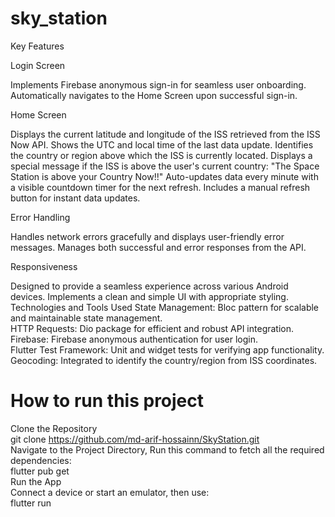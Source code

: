 # sky_station
Key Features</br>

Login Screen</br>

Implements Firebase anonymous sign-in for seamless user onboarding.
Automatically navigates to the Home Screen upon successful sign-in.</br>

Home Screen </br>

Displays the current latitude and longitude of the ISS retrieved from the ISS Now API.
Shows the UTC and local time of the last data update.
Identifies the country or region above which the ISS is currently located.
Displays a special message if the ISS is above the user's current country:
"The Space Station is above your Country Now!!"
Auto-updates data every minute with a visible countdown timer for the next refresh.
Includes a manual refresh button for instant data updates.</br>

Error Handling</br>

Handles network errors gracefully and displays user-friendly error messages.
Manages both successful and error responses from the API.</br>

Responsiveness </br>

Designed to provide a seamless experience across various Android devices.
Implements a clean and simple UI with appropriate styling.
Technologies and Tools Used
State Management: Bloc pattern for scalable and maintainable state management.</br>
HTTP Requests: Dio package for efficient and robust API integration.</br>
Firebase: Firebase anonymous authentication for user login.</br>
Flutter Test Framework: Unit and widget tests for verifying app functionality.</br>
Geocoding: Integrated to identify the country/region from ISS coordinates.</br>

# How to run this project 
Clone the Repository</br>
git clone <https://github.com/md-arif-hossainn/SkyStation.git></br>
Navigate to the Project Directory, 
Run this command to fetch all the required dependencies:</br>
flutter pub get</br>
Run the App</br>
Connect a device or start an emulator, then use:</br>
flutter run
